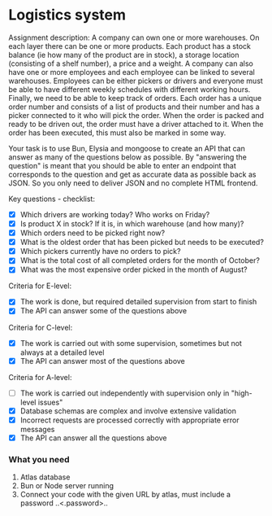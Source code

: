 # Logistics system

Assignment description:
A company can own one or more warehouses. On each layer there can be one or more products. Each product has a stock balance (ie how many of the product are in stock), a storage location (consisting of a shelf number), a price and a weight.
A company can also have one or more employees and each employee can be linked to several warehouses. Employees can be either pickers or drivers and everyone must be able to have different weekly schedules with different working hours.
Finally, we need to be able to keep track of orders. Each order has a unique order number and consists of a list of products and their number and has a picker connected to it who will pick the order. When the order is packed and ready to be driven out, the order must have a driver attached to it. When the order has been executed, this must also be marked in some way.

Your task is to use Bun, Elysia and mongoose to create an API that can answer as many of the questions below as possible. By "answering the question" is meant that you should be able to enter an endpoint that corresponds to the question and get as accurate data as possible back as JSON. So you only need to deliver JSON and no complete HTML frontend.

Key questions - checklist:
- [x] Which drivers are working today? Who works on Friday?
- [x] Is product X in stock? If it is, in which warehouse (and how many)?
- [x] Which orders need to be picked right now?
- [x] What is the oldest order that has been picked but needs to be executed?
- [x] Which pickers currently have no orders to pick?
- [x] What is the total cost of all completed orders for the month of October?
- [x] What was the most expensive order picked in the month of August?

Criteria for E-level:
- [x] The work is done, but required detailed supervision from start to finish
- [x] The API can answer some of the questions above

Criteria for C-level:
- [x] The work is carried out with some supervision, sometimes but not always at a detailed level
- [x] The API can answer most of the questions above

Criteria for A-level:
- [ ] The work is carried out independently with supervision only in "high-level issues"
- [x] Database schemas are complex and involve extensive validation
- [x] Incorrect requests are processed correctly with appropriate error messages
- [x] The API can answer all the questions above

### What you need
1. Atlas database
2. Bun or Node server running
3. Connect your code with the given URL by atlas, must include a password ..<.password>..